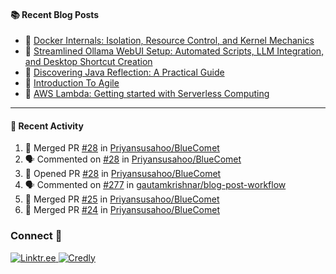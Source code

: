 <table>
  <div>

  #### :books: Recent Blog Posts
  <!-- BLOGPOSTS:START -->
 - 📝 [Docker Internals: Isolation, Resource Control, and Kernel Mechanics](https://priyansu1.hashnode.dev/docker-internals-isolation-resource-control-and-kernel-mechanics)
 - 📝 [Streamlined Ollama WebUI Setup: Automated Scripts, LLM Integration, and Desktop Shortcut Creation](https://priyansu1.hashnode.dev/streamlined-ollama-webui-setup-automated-scripts-llm-integration-and-desktop-shortcut-creation)
 - 📝 [Discovering Java Reflection: A Practical Guide](https://priyansu1.hashnode.dev/discovering-java-reflection-a-practical-guide)
 - 📝 [Introduction To Agile](https://priyansu1.hashnode.dev/introduction-to-agile)
 - 📝 [AWS Lambda: Getting started with Serverless Computing](https://priyansu1.hashnode.dev/aws-lambda-getting-started-with-serverless-computing)<!-- BLOGPOSTS:END -->
  
  </div>
<div>
  
---
  
#### :thread: Recent Activity

<!--START_SECTION:activity-->
1. 🎉 Merged PR [#28](https://github.com/Priyansusahoo/BlueComet/pull/28) in [Priyansusahoo/BlueComet](https://github.com/Priyansusahoo/BlueComet)
2. 🗣 Commented on [#28](https://github.com/Priyansusahoo/BlueComet/pull/28#issuecomment-2743536288) in [Priyansusahoo/BlueComet](https://github.com/Priyansusahoo/BlueComet)
3. 💪 Opened PR [#28](https://github.com/Priyansusahoo/BlueComet/pull/28) in [Priyansusahoo/BlueComet](https://github.com/Priyansusahoo/BlueComet)
4. 🗣 Commented on [#277](https://github.com/gautamkrishnar/blog-post-workflow/issues/277#issuecomment-2737677679) in [gautamkrishnar/blog-post-workflow](https://github.com/gautamkrishnar/blog-post-workflow)
5. 🎉 Merged PR [#25](https://github.com/Priyansusahoo/BlueComet/pull/25) in [Priyansusahoo/BlueComet](https://github.com/Priyansusahoo/BlueComet)
6. 🎉 Merged PR [#24](https://github.com/Priyansusahoo/BlueComet/pull/24) in [Priyansusahoo/BlueComet](https://github.com/Priyansusahoo/BlueComet)
<!--END_SECTION:activity-->



</div>

<div>
  
### Connect 💬

<a href="https://linktr.ee/priyansu1" target="_blank">
  <img src="https://img.shields.io/badge/linktr.ee-%23007A7A.svg?&style=for-the-badge&logo=linktree&logoColor=white" alt="Linktr.ee" />
</a>
<a href="https://www.credly.com/users/priyansu-sahoo" target="_blank">
  <img src="https://img.shields.io/badge/credly-orange.svg?&style=for-the-badge&logo=credly&logoColor=white" alt="Credly" />
</a>

</div>
</table>
